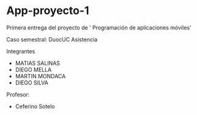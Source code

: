 # App-proyecto-1

Primera entrega del proyecto de '
Programación de aplicaciones móviles'

Caso semestral: DuocUC Asistencia

Integrantes
 - MATIAS SALINAS
 - DIEGO MELLA
 - MARTIN MONDACA
 - DIEGO SILVA

Profesor:
 - Ceferino Sotelo

